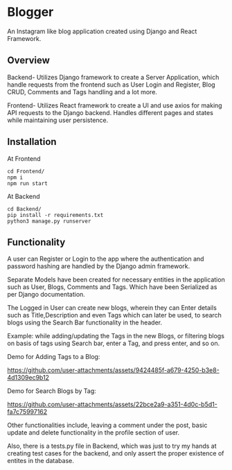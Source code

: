 # Blogger
An Instagram like blog application created  using Django and React Framework.


## Overview

Backend- Utilizes Django framework to create a Server Application, which handle requests from the frontend such as User Login and Register, Blog CRUD, Comments and Tags handling and a lot more.

Frontend- Utilizes React framework to create a UI and use axios for making API requests to the Django backend. Handles different pages and states while maintaining user persistence.

## Installation

At Frontend

```
cd Frontend/
npm i
npm run start
```

At Backend
```
cd Backend/
pip install -r requirements.txt
python3 manage.py runserver
```

## Functionality

A user can Register or Login to the app where the authentication and password hashing are handled by the Django admin framework. 

Separate Models have been created for necessary entities in the application such as User, Blogs, Comments and Tags. Which have been Serialized as per Django documentation.

The Logged in User can create new blogs, wherein they can Enter details such as Title,Description and even Tags which can later be used, to search blogs using the Search Bar functionality in the header. 

Example: while adding/updating the Tags in the new Blogs, or filtering blogs on basis of tags using Search bar, enter a Tag, and press enter, and so on.

Demo for Adding Tags to a Blog:

https://github.com/user-attachments/assets/9424485f-a679-4250-b3e8-4d1309ec9b12

Demo for Search Blogs by Tag:

https://github.com/user-attachments/assets/22bce2a9-a351-4d0c-b5d1-fa7c75997162

Other functionalities include, leaving a comment under the post, basic update and delete functionality in the profile section of user.

Also, there is a tests.py file in Backend, which was just to try my hands at creating test cases for the backend, and only assert the proper existence of entites in the database.

